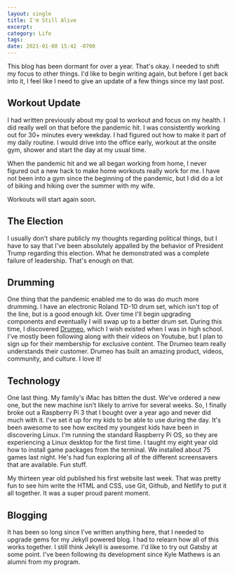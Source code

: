 ```yaml
---
layout: single
title: I'm Still Alive
excerpt: 
category: Life
tags: 
date: 2021-01-08 15:42 -0700
---
```

This blog has been dormant for over a year. That's okay. I needed to shift my focus to other things. I'd like to begin writing again, but before I get back into it, I feel like I need to give an update of a few things since my last post.

## Workout Update

I had written previously about my goal to workout and focus on my health. I did really well on that before the pandemic hit. I was consistently working out for 30+ minutes every weekday. I had figured out how to make it part of my daily routine. I would drive into the office early, workout at the onsite gym, shower and start the day at my usual time.

When the pandemic hit and we all began working from home, I never figured out a new hack to make home workouts really work for me. I have not been into a gym since the beginning of the pandemic, but I did do a lot of biking and hiking over the summer with my wife.

Workouts will start again soon.

## The Election

I usually don't share publicly my thoughts regarding political things, but I have to say that I've been absolutely appalled by the behavior of President Trump regarding this election. What he demonstrated was a complete failure of leadership. That's enough on that.

## Drumming

One thing that the pandemic enabled me to do was do much more drumming. I have an electronic Roland TD-10 drum set, which isn't top of the line, but is a good enough kit. Over time I'll begin upgrading components and eventually I will swap up to a better drum set. During this time, I discovered [Drumeo](https://www.drumeo.com/), which I wish existed when I was in high school. I've mostly been following along with their videos on Youtube, but I plan to sign up for their membership for exclusive content. The Drumeo team really understands their customer. Drumeo has built an amazing product, videos, community, and culture. I love it!

## Technology

One last thing. My family's iMac has bitten the dust. We've ordered a new one, but the new machine isn't likely to arrive for several weeks. So, I finally broke out a Raspberry Pi 3 that I bought over a year ago and never did much with it. I've set it up for my kids to be able to use during the day. It's been awesome to see how excited my youngest kids have been in discovering Linux. I'm running the standard Raspberry Pi OS, so they are experiencing a Linux desktop for the first time. I taught my eight year old how to install game packages from the terminal. We installed about 75 games last night. He's had fun exploring all of the different screensavers that are available. Fun stuff.

My thirteen year old published his first website last week. That was pretty fun to see him write the HTML and CSS, use Git, Github, and Netlify to put it all together. It was a super proud parent moment.

## Blogging

It has been so long since I've written anything here, that I needed to upgrade gems for my Jekyll powered blog. I had to relearn how all of this works together. I still think Jekyll is awesome. I'd like to try out Gatsby at some point. I've been following its development since Kyle Mathews is an alumni from my program.

